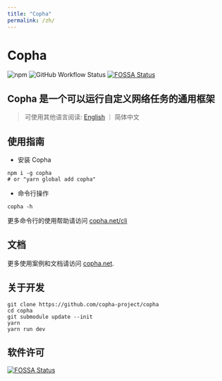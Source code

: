 ```yaml
---
title: "Copha"
permalink: /zh/
---
```



# Copha
![npm](https://img.shields.io/npm/v/copha)
![GitHub Workflow Status](https://img.shields.io/github/workflow/status/copha-project/copha/npm%20package%20publish)
[![FOSSA Status](https://app.fossa.com/api/projects/git%2Bgithub.com%2Fcopha-project%2Fcopha.svg?type=shield)](https://app.fossa.com/projects/git%2Bgithub.com%2Fcopha-project%2Fcopha?ref=badge_shield)

## Copha 是一个可以运行自定义网络任务的通用框架

> 可使用其他语言阅读: [English](https://copha.net) ｜ 简体中文

## 使用指南
- 安装 Copha
```
npm i -g copha
# or "yarn global add copha"
```

- 命令行操作
```
copha -h
```
更多命令行的使用帮助请访问 [copha.net/cli](./cli)

## 文档
更多使用案例和文档请访问 [copha.net](https://copha.net/zh).

## 关于开发

```
git clone https://github.com/copha-project/copha
cd copha
git submodule update --init
yarn
yarn run dev
```

## 软件许可
[![FOSSA Status](https://app.fossa.com/api/projects/git%2Bgithub.com%2Fcopha-project%2Fcopha.svg?type=large)](https://app.fossa.com/projects/git%2Bgithub.com%2Fcopha-project%2Fcopha?ref=badge_large)
